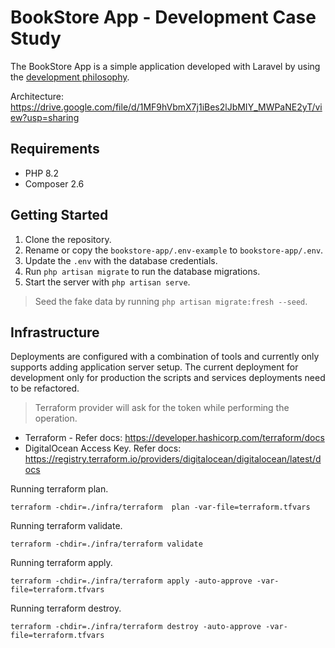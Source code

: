 # BookStore App - Development Case Study

The BookStore App is a simple application developed with Laravel by using
the [development philosophy](DEVELOPMENT_PHILOSOPHY.md).

Architecture: https://drive.google.com/file/d/1MF9hVbmX7j1iBes2lJbMIY_MWPaNE2yT/view?usp=sharing

## Requirements

- PHP 8.2
- Composer 2.6

## Getting Started

1. Clone the repository.
2. Rename or copy the `bookstore-app/.env-example` to `bookstore-app/.env`.
3. Update the `.env` with the database credentials.
4. Run `php artisan migrate` to run the database migrations.
5. Start the server with `php artisan serve`.

> Seed the fake data by running `php artisan migrate:fresh --seed`.

## Infrastructure

Deployments are configured with a combination of tools and currently only supports adding application server setup. The
current deployment for development only for production the scripts and services deployments need to be refactored.

> Terraform provider will ask for the token while performing the operation.

- Terraform - Refer docs: https://developer.hashicorp.com/terraform/docs
- DigitalOcean Access Key. Refer docs: https://registry.terraform.io/providers/digitalocean/digitalocean/latest/docs

Running terraform plan.

```shell
terraform -chdir=./infra/terraform  plan -var-file=terraform.tfvars
```

Running terraform validate.

```shell
terraform -chdir=./infra/terraform validate
```

Running terraform apply.

```shell
terraform -chdir=./infra/terraform apply -auto-approve -var-file=terraform.tfvars
```

Running terraform destroy.

```shell
terraform -chdir=./infra/terraform destroy -auto-approve -var-file=terraform.tfvars
```
